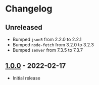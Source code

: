 # Changelog

## Unreleased

- Bumped `json5` from 2.2.0 to 2.2.1
- Bumped `node-fetch` from 3.2.0 to 3.2.3
- Bumped `semver` from 7.3.5 to 7.3.7

## [1.0.0](https://github.com/xt0rted/dotnet-sdk-updater/releases/tag/v1.0.0) - 2022-02-17

- Initial release
